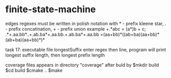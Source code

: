 # finite-state-machine
edges regexes must be written in polish notation with * - prefix kleene star, . - prefix concatination, + - prefix union
example +.\*abc = (a\*)b + c; .\*+.aa.bb\*..+.ab.ba\*+.aa.bb.+.ab.ba\*+.aa.bb =(aa+bb)\*((ab+ba)(aa+bb)\*(ab+ba)(aa+bb)\*)\*

task 17: executable file longestSuffix
    enter regex then line, program will print longest suffix length, then longest prefix length 

coverage files appears in directory "coverage" after buld by
$mkdir build
$cd build
$cmake ..
$make

